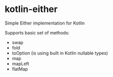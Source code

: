 # kotlin-either
Simple Either implementation for Kotlin

Supports basic set of methods:
* swap
* fold
* toOption (is using built in Kotlin nullable types)
* map
* mapLeft
* flatMap
